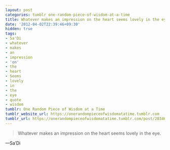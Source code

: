 ```yaml
---
layout: post
categories: tumblr one-random-piece-of-wisdom-at-a-time
title: Whatever makes an impression on the heart seems lovely in the eye.
date: '2012-04-02T22:39:46+09:30'
hidden: true
tags:
- Sa'Di
- whatever
- makes
- an
- impression
- 'on'
- the
- heart
- Seems
- lovely
- in
- the
- eye
- quote
- wisdom
tumblr: One Random Piece of Wisdom at a Time
tumblr_website_url: https://onerandompieceofwisdomatatime.tumblr.com
tumblr_url: https://onerandompieceofwisdomatatime.tumblr.com/post/20346988270/whatever-makes-an-impression-on-the-heart-seems
---
```

> Whatever makes an impression on the heart seems lovely in the eye.

—Sa’Di
